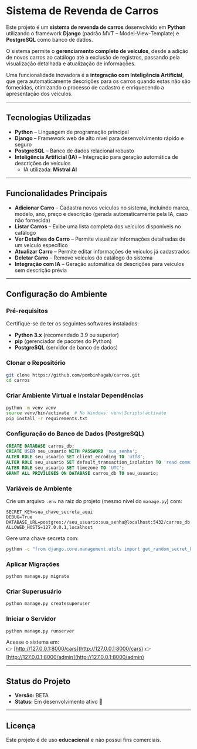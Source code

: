 # Sistema de Revenda de Carros 

Este projeto é um **sistema de revenda de carros** desenvolvido em **Python** utilizando o framework **Django** (padrão MVT – Model-View-Template) e **PostgreSQL** como banco de dados.  

O sistema permite o **gerenciamento completo de veículos**, desde a adição de novos carros ao catálogo até a exclusão de registros, passando pela visualização detalhada e atualização de informações.  

Uma funcionalidade inovadora é a **integração com Inteligência Artificial**, que gera automaticamente descrições para os carros quando estas não são fornecidas, otimizando o processo de cadastro e enriquecendo a apresentação dos veículos.  

---

## Tecnologias Utilizadas 

- **Python** – Linguagem de programação principal  
- **Django** – Framework web de alto nível para desenvolvimento rápido e seguro  
- **PostgreSQL** – Banco de dados relacional robusto  
- **Inteligência Artificial (IA)** – Integração para geração automática de descrições de veículos  
  - IA utilizada: **Mistral AI**  

---

## Funcionalidades Principais 

- **Adicionar Carro** – Cadastra novos veículos no sistema, incluindo marca, modelo, ano, preço e descrição (gerada automaticamente pela IA, caso não fornecida)  
- **Listar Carros** – Exibe uma lista completa dos veículos disponíveis no catálogo  
- **Ver Detalhes do Carro** – Permite visualizar informações detalhadas de um veículo específico  
- **Atualizar Carro** – Permite editar informações de veículos já cadastrados  
- **Deletar Carro** – Remove veículos do catálogo do sistema  
- **Integração com IA** – Geração automática de descrições para veículos sem descrição prévia  

---

## Configuração do Ambiente  

### Pré-requisitos  

Certifique-se de ter os seguintes softwares instalados:  
- **Python 3.x** (recomendado 3.9 ou superior)  
- **pip** (gerenciador de pacotes do Python)  
- **PostgreSQL** (servidor de banco de dados)  

### Clonar o Repositório  

```bash
git clone https://github.com/pombinhagab/carros.git
cd carros
```

### Criar Ambiente Virtual e Instalar Dependências  

```bash
python -m venv venv
source venv/bin/activate  # No Windows: venv\Scripts\activate
pip install -r requirements.txt
```

### Configuração do Banco de Dados (PostgreSQL)  

```sql
CREATE DATABASE carros_db;
CREATE USER seu_usuario WITH PASSWORD 'sua_senha';
ALTER ROLE seu_usuario SET client_encoding TO 'utf8';
ALTER ROLE seu_usuario SET default_transaction_isolation TO 'read committed';
ALTER ROLE seu_usuario SET timezone TO 'UTC';
GRANT ALL PRIVILEGES ON DATABASE carros_db TO seu_usuario;
```

### Variáveis de Ambiente  

Crie um arquivo `.env` na raiz do projeto (mesmo nível do `manage.py`) com:  

```env
SECRET_KEY=sua_chave_secreta_aqui
DEBUG=True
DATABASE_URL=postgres://seu_usuario:sua_senha@localhost:5432/carros_db
ALLOWED_HOSTS=127.0.0.1,localhost
```

Gere uma chave secreta com:  
```bash
python -c "from django.core.management.utils import get_random_secret_key; print(get_random_secret_key())"
```

### Aplicar Migrações  

```bash
python manage.py migrate
```

### Criar Superusuário  

```bash
python manage.py createsuperuser
```

### Iniciar o Servidor  

```bash
python manage.py runserver
```

Acesse o sistema em:  
👉 [http://127.0.0.1:8000/cars](http://127.0.0.1:8000/cars)
👉 [http://127.0.0.1:8000/admin](http://127.0.0.1:8000/admin)

---

## Status do Projeto  

- **Versão:** BETA  
- **Status:** Em desenvolvimento ativo 🚧  

---

## Licença  

Este projeto é de uso **educacional** e não possui fins comerciais.  
